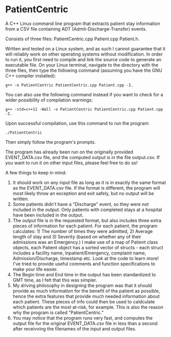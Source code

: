 # PatientCentric
A C++ Linux command line program that extracts patient stay information from a CSV file containing ADT (Admit-Discharge-Transfer) events.

Consists of three files: 
PatientCentric.cpp 
Patient.cpp 
Patient.h. 

Written and tested on a Linux system, and as such I cannot guarantee that it will reliably work on other operating systems without modification. 
In order to run it, you first need to compile and link the source code to generate an executable file. 
On your Linux terminal, navigate to the directory with the three files, 
then type the following command (assuming you have the GNU C++ compiler installed):

`g++ -o PatientCentric PatientCentric.cpp Patient.cpp -I.`

You can also use the following command instead if you want to check for a wider possibility of compilation warnings: 

`g++ -std=c++11 -Wall -o PatientCentric PatientCentric.cpp Patient.cpp -I.`

Upon successful compilation, use this command to run the program: 

`./PatientCentric`

Then simply follow the program's prompts. 

The program has already been run on the originally provided EVENT_DATA.csv file, 
and the computed output is in the file output.csv. 
If you want to run it on other input files, please feel free to do so! 

A few things to keep in mind: 
1) It should work on any input file as long as it is in exactly the same format as the EVENT_DATA.csv file. 
If the format is different, the program will most likely throw an exception and exit safely, but no output will be written.
2) Some patients didn't have a "Discharge" event, so they were not included in the output. 
Only patients with completed stays at a hospital have been included in the output. 
3) The output file is in the requested format, but also includes three extra pieces of information for each patient. 
For each patient, the program calculates: 1) The number of times they were admitted, 2) Average length of stay and 3) Severity (based on whether any of their admissions was an Emergency.)
I make use of a map of Patient class objects, each Patient object has a sorted vector of structs - each struct includes a facility name, Inpatient/Emergency, complaint name, Admission/Discharge, timestamp etc. Look at the code to learn more! I've tried to provide useful comments and function specifications to make your life easier. 
4) The Begin time and End time in the output has been standardized to GMT time, as I felt that this was simpler. 
5) My driving philosophy in designing the program was that it should provide as much information for the benefit of the patient as possible, hence the extra features that provide much needed information about each patient. These pieces of info could then be used to caldculate which patients are the most at-risk, for example. This is also the reason why the program is called "PatientCentric."
6) You may notice that the program runs very fast, and computes the output file for the original EVENT_DATA.csv file in less than a second after receivving the filenames of the input and output files.  
